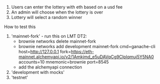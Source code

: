 1. Users can enter the lottery with eth based on a usd fee
2. An admin will choose when the lottery is over
3. Lottery will select a random winner

How to test this

1. 'mainnet-fork' - run this on LMT DT2:
    - brownie networks delete mainnet-fork
    - brownie networks add development mainnet-fork cmd=ganache-cli host=http://127.0.0.1 fork=https://eth-mainnet.alchemyapi.io/v2/1Amkjmd_e5uDAVqCg9Clplqmuj5Y5NA0 accounts=10 mnemonic=brownie port=8545
    - add the alchemyapi connection
2. 'development with mocks'
3. 'testnet'